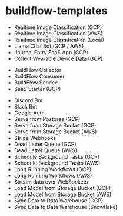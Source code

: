 # buildflow-templates

<!-- Walkthroughs -->

- Realtime Image Classification (GCP)
- Realtime Image Classification (AWS)
- Realtime Image Classification (Local)
- Llama Chat Bot (GCP / AWS)
- Journal Entry SaaS App (GCP)
- Collect Wearable Device Data (GCP)

<!-- Starter Templates -->

- BuildFlow Collector
- BuildFlow Consumer
- BuildFlow Service
- SaaS Starter (GCP)

<!-- Samples -->

- Discord Bot
- Slack Bot
- Google Auth
- Serve from Postgres (GCP)
- Serve from Storage Bucket (GCP)
- Serve from Storage Bucket (AWS)
- Stripe Webhooks
- Dead Letter Queue (GCP)
- Dead Letter Queue (AWS)
- Schedule Background Tasks (GCP)
- Schedule Background Tasks (AWS)
- Long Running Workflows (GCP)
- Long Running Workflows (AWS)
- Stream data over WebSockets
- Load Model from Storage Bucket (GCP)
- Load Model from Storage Bucket (AWS)
- Sync Data to Data Warehouse (GCP)
- Sync Data to Data Warehouse (Snowflake)
